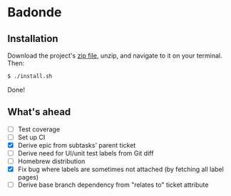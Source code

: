 # Badonde

## Installation

Download the project's [zip file](https://github.com/DavdRoman/Badonde/archive/master.zip), unzip, and navigate to it on your terminal. Then:

```bash
$ ./install.sh
```

Done!

## What's ahead

- [ ] Test coverage
- [ ] Set up CI
- [x] Derive epic from subtasks' parent ticket
- [ ] Derive need for UI/unit test labels from Git diff
- [ ] Homebrew distribution
- [x] Fix bug where labels are sometimes not attached (by fetching all label pages)
- [ ] Derive base branch dependency from "relates to" ticket attribute
